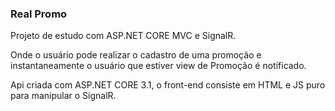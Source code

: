 ### Real Promo

Projeto de estudo com ASP.NET CORE MVC e SignalR.

Onde o usuário pode realizar o cadastro de uma promoção e instantaneamente o usuário que estiver view de Promoção é notificado.

Api criada com ASP.NET CORE 3.1, o front-end consiste em HTML e JS puro para manipular o SignalR.
